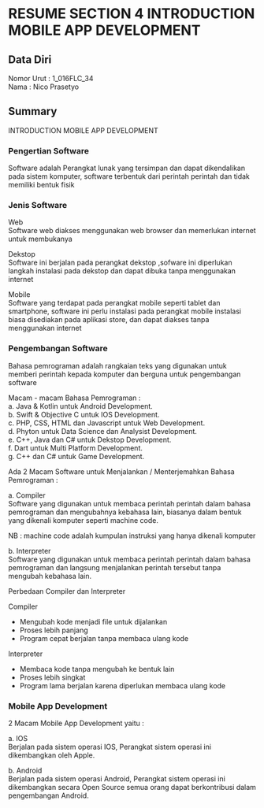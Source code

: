 # RESUME SECTION 4 INTRODUCTION MOBILE APP DEVELOPMENT

## Data Diri
Nomor Urut  : 1_016FLC_34 <br>
Nama        : Nico Prasetyo

## Summary
INTRODUCTION MOBILE APP DEVELOPMENT

### Pengertian Software
Software adalah Perangkat lunak yang tersimpan dan dapat dikendalikan pada sistem komputer, software terbentuk dari perintah perintah dan tidak memiliki bentuk fisik

### Jenis Software

Web <br>
Software web diakses menggunakan web browser dan memerlukan internet untuk membukanya

Dekstop <br>
Software ini berjalan pada perangkat dekstop ,sofware ini diperlukan langkah instalasi pada dekstop dan dapat dibuka tanpa menggunakan internet

Mobile <br>
Software yang terdapat pada perangkat mobile seperti tablet dan smartphone, software ini perlu instalasi pada perangkat mobile instalasi biasa disediakan pada aplikasi store, dan dapat diakses tanpa menggunakan internet

### Pengembangan Software
Bahasa pemrograman adalah rangkaian teks yang digunakan untuk memberi perintah kepada komputer dan berguna  untuk pengembangan software 

Macam - macam Bahasa Pemrograman : <br>
a. Java & Kotlin untuk Android Development. <br>
b. Swift & Objective C untuk IOS Development. <br>
c. PHP, CSS, HTML dan Javascript untuk Web Development. <br>
d. Phyton untuk Data Science dan Analysist Development. <br>
e. C++, Java dan C# untuk Dekstop Development. <br>
f. Dart untuk Multi Platform Development. <br>
g. C++ dan C# untuk Game Development. 

Ada 2 Macam Software untuk Menjalankan / Menterjemahkan Bahasa Pemrograman :

a. Compiler <br>
Software yang digunakan untuk membaca perintah perintah dalam bahasa pemrograman dan mengubahnya kebahasa lain, biasanya dalam bentuk yang dikenali komputer seperti machine code.

NB : machine code adalah kumpulan instruksi yang hanya dikenali komputer

b. Interpreter <br>
Software yang digunakan untuk membaca perintah perintah dalam bahasa pemrograman dan langsung menjalankan perintah tersebut tanpa mengubah kebahasa lain.

Perbedaan Compiler dan Interpreter

Compiler
- Mengubah kode menjadi file untuk dijalankan
- Proses lebih panjang
- Program cepat berjalan tanpa membaca ulang kode

Interpreter
- Membaca kode tanpa mengubah ke bentuk lain
- Proses lebih singkat
- Program lama berjalan karena diperlukan membaca ulang kode

### Mobile App Development

2 Macam Mobile App Development yaitu :

a. IOS <br>
Berjalan pada sistem operasi IOS,
Perangkat sistem operasi ini dikembangkan oleh Apple.

b. Android <br>
Berjalan pada sistem operasi Android,
Perangkat sistem operasi ini dikembangkan secara Open Source semua orang dapat berkontribusi dalam pengembangan Android.